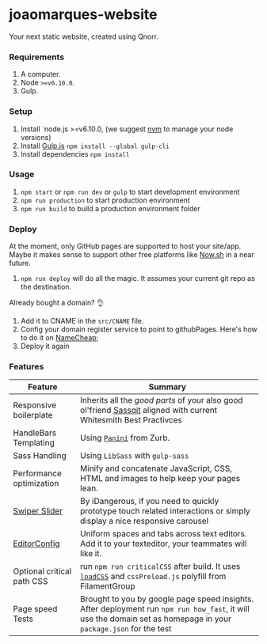 # joaomarques-website
Your next static website, created using Qnorr.

### Requirements
1. A computer.
1. Node `>=v6.10.0`.
1. Gulp.

### Setup
1. Install `node.js >=v6.10.0, (we suggest [nvm](https://github.com/creationix/nvm) to manage your node versions)
1. Install [Gulp.js](https://github.com/gulpjs/gulp/blob/master/docs/getting-started.md) `npm install --global gulp-cli`
1. Install dependencies `npm install`

### Usage
1. `npm start` or `npm run dev` or `gulp` to start development environment
1. `npm run production` to start production environment
1. `npm run build` to build a production environment folder

### Deploy
At the moment, only GitHub pages are supported to host your site/app. Maybe it makes sense to support other free platforms like [Now.sh](https://zeit.co/now) in a near future.

1. `npm run deploy` will do all the magic. It assumes your current git repo as the destination.

Already bought a domain? 👌

1. Add it to CNAME in the `src/CNAME` file.
1. Config your domain register service to point to githubPages. Here's how to do it on [NameCheap](https://www.namecheap.com/support/knowledgebase/article.aspx/9645/2208/how-do-i-link-my-domain-to-github-pages);
1. Deploy it again

### Features

| Feature                                      | Summary                                                                                                                                                              |
|----------------------------------------------|----------------------------------------------------------------------------------------------------------------------------------------------------------------------|
| Responsive boilerplate                       | Inherits all the *good parts* of your also good ol'friend [Sassqit](https://github.com/whitesmith/sassqit) aligned with current Whitesmith Best Practivces |
| HandleBars Templating                        | Using [`Panini`](https://github.com/zurb/panini) from Zurb.|
| Sass Handling                                | Using `LibSass` with `gulp-sass`|
| Performance optimization                     | Minify and concatenate JavaScript, CSS, HTML and images to help keep your pages lean. |
| [Swiper Slider](http://idangero.us/swiper/)  | By iDangerous, if you need to quickly prototype touch related interactions or simply display a nice responsive carousel |
| [EditorConfig](http://editorconfig.org/)     | Uniform spaces and tabs across text editors. Add it to your texteditor, your teammates will like it.|
| Optional critical path CSS                   | run `npm run criticalCSS` after build. It uses [`loadCSS`](https://github.com/filamentgroup/loadCSS) and `cssPreload.js` polyfill from FilamentGroup |
| Page speed Tests                             | Brought to you by google page speed insights. After deployment run `npm run how_fast`, it will use the domain set as homepage in your `package.json` for the test |
